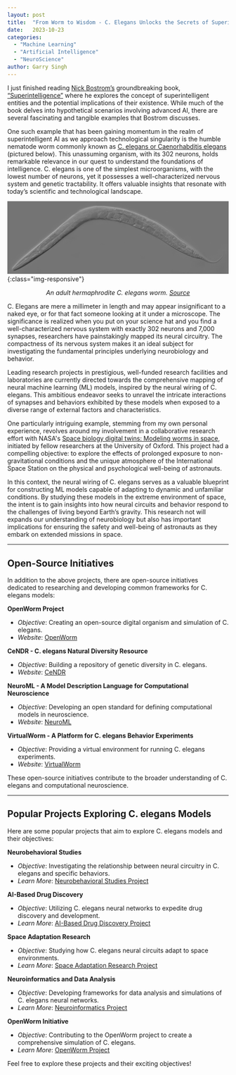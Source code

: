 ```yaml
---
layout: post
title:  "From Worm to Wisdom - C. Elegans Unlocks the Secrets of Superintelligence"
date:   2023-10-23
categories: 
  - "Machine Learning"
  - "Artificial Intelligence"
  - "NeuroScience"
author: Garry Singh
---
```

I just finished reading <a href="https://nickbostrom.com/">Nick Bostrom’s</a></span> groundbreaking book, <a href="https://www.goodreads.com/en/book/show/20527133">“Superintelligence”</a> where he explores the concept of superintelligent entities and the potential implications of their existence. While much of the book delves into hypothetical scenarios involving advanced AI, there are several fascinating and tangible examples that Bostrom discusses. 

One such example that has been gaining momentum in the realm of superintelligent AI as we approach technological singularity is the humble nematode worm commonly known as <a href="https://en.wikipedia.org/wiki/Caenorhabditis_elegans">C. elegans or Caenorhabditis elegans </a> (pictured below). This unassuming organism, with its 302 neurons, holds remarkable relevance in our quest to understand the foundations of intelligence. C. elegans is one of the simplest microorganisms, with the lowest number of neurons, yet it possesses a well-characterized nervous system and genetic tractability. It offers valuable insights that resonate with today’s scientific and technological landscape.


![An adult hermaphrodite C. elegans worm](/assets/images/2022-10-23-From_CElegansUnlockstheSecretsOfSuperintelligence.jpg){:class="img-responsive"}

<p align="center">
  <em>An adult hermaphrodite C. elegans worm. <a href="https://en.wikipedia.org/wiki/Caenorhabditis_elegans#/media/File:Adult_Caenorhabditis_elegans.jpg">Source</a></em>
</p>

C. Elegans are mere a millimeter in length and may appear insignificant to a naked eye, or for that fact someone looking at it under a microscope. The significance is realized when you put on your science hat and you find a well-characterized nervous system with exactly 302 neurons and 7,000 synapses, researchers have painstakingly mapped its neural circuitry. The compactness of its nervous system makes it an ideal subject for investigating the fundamental principles underlying neurobiology and behavior.

Leading research projects in prestigious, well-funded research facilities and laboratories are currently directed towards the comprehensive mapping of neural machine learning (ML) models, inspired by the neural wiring of C. elegans. This ambitious endeavor seeks to unravel the intricate interactions of synapses and behaviors exhibited by these models when exposed to a diverse range of external factors and characteristics.

One particularly intriguing example, stemming from my own personal experience, revolves around my involvement in a collaborative research effort with NASA's <a 
href="https://www.spaceappschallenge.org/2023/challenges/space-biology-digital-twins-modeling-worms-in-space/">Space biology digital twins: Modeling worms in space</a>, initiated by fellow researchers at the University of Oxford. This project had a compelling objective: to explore the effects of prolonged exposure to non-gravitational conditions and the unique atmosphere of the International Space Station on the physical and psychological well-being of astronauts.

In this context, the neural wiring of C. elegans serves as a valuable blueprint for constructing ML models capable of adapting to dynamic and unfamiliar conditions. By studying these models in the extreme environment of space, the intent is to gain insights into how neural circuits and behavior respond to the challenges of living beyond Earth’s gravity. This research not will expands our understanding of neurobiology but also has important implications for ensuring the safety and well-being of astronauts as they embark on extended missions in space.

---
## Open-Source Initiatives

In addition to the above projects, there are open-source initiatives dedicated to researching and developing common frameworks for C. elegans models:

**OpenWorm Project**
   - *Objective*: Creating an open-source digital organism and simulation of C. elegans.
   - *Website*: [OpenWorm](https://www.openworm.org/)

**CeNDR - C. elegans Natural Diversity Resource**
   - *Objective*: Building a repository of genetic diversity in C. elegans.
   - *Website*: [CeNDR](https://www.cendr.org/)

**NeuroML - A Model Description Language for Computational Neuroscience**
   - *Objective*: Developing an open standard for defining computational models in neuroscience.
   - *Website*: [NeuroML](https://neuroml.org/)

**VirtualWorm - A Platform for C. elegans Behavior Experiments**
   - *Objective*: Providing a virtual environment for running C. elegans experiments.
   - *Website*: [VirtualWorm](https://www.virtualworm.org/)

These open-source initiatives contribute to the broader understanding of C. elegans and computational neuroscience.

---

## Popular Projects Exploring C. elegans Models

Here are some popular projects that aim to explore C. elegans models and their objectives:

**Neurobehavioral Studies**
   - *Objective*: Investigating the relationship between neural circuitry in C. elegans and specific behaviors.
   - *Learn More*: [Neurobehavioral Studies Project](#)

**AI-Based Drug Discovery**
   - *Objective*: Utilizing C. elegans neural networks to expedite drug discovery and development.
   - *Learn More*: [AI-Based Drug Discovery Project](#)

**Space Adaptation Research**
   - *Objective*: Studying how C. elegans neural circuits adapt to space environments.
   - *Learn More*: [Space Adaptation Research Project](#)

**Neuroinformatics and Data Analysis**
   - *Objective*: Developing frameworks for data analysis and simulations of C. elegans neural networks.
   - *Learn More*: [Neuroinformatics Project](#)

**OpenWorm Initiative**
   - *Objective*: Contributing to the OpenWorm project to create a comprehensive simulation of C. elegans.
   - *Learn More*: [OpenWorm Project](#)

Feel free to explore these projects and their exciting objectives!

